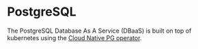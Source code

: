 # PostgreSQL

The PostgreSQL Database As A Service (DBaaS) is built on top of kubernetes using the [Cloud Native PG operator](https://github.com/cloudnative-pg/cloudnative-pg).